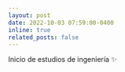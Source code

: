 ```yaml
---
layout: post
date: 2022-10-03 07:59:00-0400
inline: true
related_posts: false
---
```


Inicio de estudios de ingeniería :sparkles:
